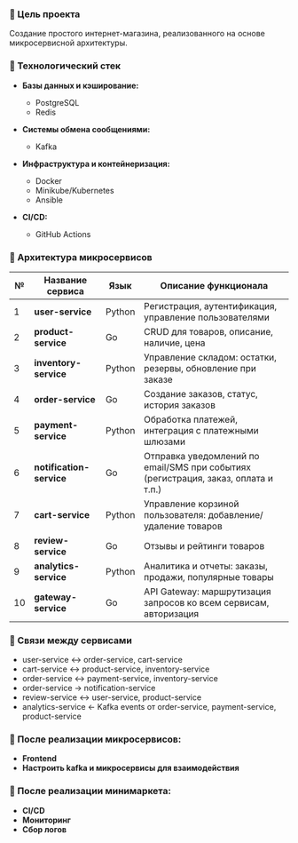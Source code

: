 ### 🎯 Цель проекта
Создание простого интернет-магазина,
реализованного на основе микросервисной архитектуры.

### 🧰 Технологический стек
- <b>Базы данных и кэширование:</b>
    - PostgreSQL
    - Redis

- <b>Системы обмена сообщениями:</b>
    - Kafka

- <b>Инфраструктура и контейнеризация:</b>
    - Docker
    - Minikube/Kubernetes
    - Ansible

- <b>CI/CD:</b>
    - GitHub Actions

### 🔧 Архитектура микросервисов
| №  | Название сервиса         | Язык   | Описание функционала                                                               |
| -- | ------------------------ | ------ | ---------------------------------------------------------------------------------- |
| 1  | **user-service**         | Python | Регистрация, аутентификация, управление пользователями                             |
| 2  | **product-service**      | Go     | CRUD для товаров, описание, наличие, цена                                          |
| 3  | **inventory-service**    | Python | Управление складом: остатки, резервы, обновление при заказе                        |
| 4  | **order-service**        | Go     | Создание заказов, статус, история заказов                                          |
| 5  | **payment-service**      | Python | Обработка платежей, интеграция с платежными шлюзами                                |
| 6  | **notification-service** | Go     | Отправка уведомлений по email/SMS при событиях (регистрация, заказ, оплата и т.п.) |
| 7  | **cart-service**         | Python | Управление корзиной пользователя: добавление/удаление товаров                      |
| 8  | **review-service**       | Go     | Отзывы и рейтинги товаров                                                          |
| 9  | **analytics-service**    | Python | Аналитика и отчеты: заказы, продажи, популярные товары                             |
| 10 | **gateway-service**      | Go     | API Gateway: маршрутизация запросов ко всем сервисам, авторизация                  |


### 🔁 Связи между сервисами
- user-service ↔ order-service, cart-service
- cart-service ↔ product-service, inventory-service
- order-service ↔ payment-service, inventory-service
- order-service → notification-service
- review-service ↔ user-service, product-service
- analytics-service ← Kafka events от order-service, payment-service, product-service

### 🚧 После реализации микросервисов:
- <b>Frontend</b>
- <b>Настроить kafka и микросервисы для взаимодействия</b>

### 🚧 После реализации минимаркета:
- <b>CI/CD</b>
- <b>Мониторинг</b>
- <b>Сбор логов</b>

